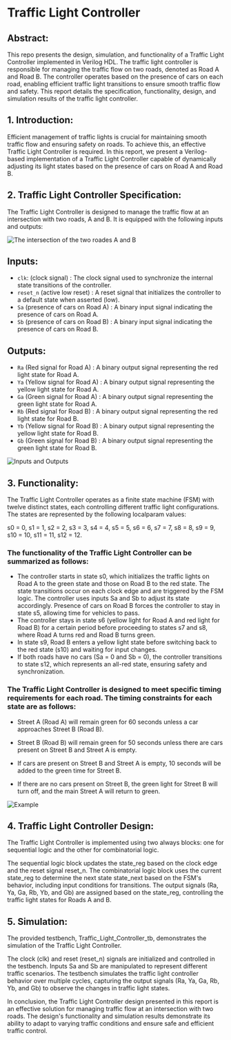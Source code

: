 # Traffic Light Controller

## Abstract:
This repo presents the design, simulation, and functionality of a Traffic Light Controller implemented in Verilog HDL. The traffic light controller is responsible for managing the traffic flow on two roads, denoted as Road A and Road B. The controller operates based on the presence of cars on each road, enabling efficient traffic light transitions to ensure smooth traffic flow and safety. This report details the specification, functionality, design, and simulation results of the traffic light controller.

## 1. Introduction:
Efficient management of traffic lights is crucial for maintaining smooth traffic flow and ensuring safety on roads. To achieve this, an effective Traffic Light Controller is required. In this report, we present a Verilog-based implementation of a Traffic Light Controller capable of dynamically adjusting its light states based on the presence of cars on Road A and Road B.

## 2. Traffic Light Controller Specification:
The Traffic Light Controller is designed to manage the traffic flow at an intersection with two roads, A and B. It is equipped with the following inputs and outputs:

![The intersection of the two roades A and B](https://raw.githubusercontent.com/OmarMongy/Images/main/Screenshot%202023-08-03%20140931.png?token=GHSAT0AAAAAACFB25R34S2MFULAXOVVTHUQZGLRNFQ)

## Inputs:
- `clk`: (clock signal) : The clock signal used to synchronize the internal state transitions of the controller.
- `reset_n` (active low reset) : A reset signal that initializes the controller to a default state when asserted (low).
- `Sa` (presence of cars on Road A) : A binary input signal indicating the presence of cars on Road A.
- `Sb` (presence of cars on Road B) : A binary input signal indicating the presence of cars on Road B.
## Outputs:
- `Ra` (Red signal for Road A) : A binary output signal representing the red light state for Road A.
- `Ya` (Yellow signal for Road A) : A binary output signal representing the yellow light state for Road A.
- `Ga` (Green signal for Road A) : A binary output signal representing the green light state for Road A.
- `Rb` (Red signal for Road B) : A binary output signal representing the red light state for Road B.
- `Yb` (Yellow signal for Road B) : A binary output signal representing the yellow light state for Road B.
- `Gb` (Green signal for Road B) : A binary output signal representing the green light state for Road B.

![Inputs and Outputs](https://raw.githubusercontent.com/OmarMongy/Images/main/Screenshot%202023-08-03%20140123.png?token=GHSAT0AAAAAACFB25R2GK7E7RUBOLHPJI5CZGLRQWA)


## 3. Functionality:
The Traffic Light Controller operates as a finite state machine (FSM) with twelve distinct states, each controlling different traffic light configurations. The states are represented by the following localparam values:

s0 = 0, s1 = 1, s2 = 2, s3 = 3, s4 = 4, s5 = 5, s6 = 6, s7 = 7, s8 = 8, s9 = 9, s10 = 10, s11 = 11, s12 = 12.

### The functionality of the Traffic Light Controller can be summarized as follows:

- The controller starts in state s0, which initializes the traffic lights on Road A to the green state and those on Road B to the red state.
The state transitions occur on each clock edge and are triggered by the FSM logic.
The controller uses inputs Sa and Sb to adjust its state accordingly. Presence of cars on Road B forces the controller to stay in state s5, allowing time for vehicles to pass.
- The controller stays in state s6 (yellow light for Road A and red light for Road B) for a certain period before proceeding to states s7 and s8, where Road A turns red and Road B turns green.
- In state s9, Road B enters a yellow light state before switching back to the red state (s10) and waiting for input changes.
- If both roads have no cars (Sa = 0 and Sb = 0), the controller transitions to state s12, which represents an all-red state, ensuring safety and synchronization.
  
### The Traffic Light Controller is designed to meet specific timing requirements for each road. The timing constraints for each state are as follows:

- Street A (Road A) will remain green for 60 seconds unless a car approaches Street B (Road B).
  
- Street B (Road B) will remain green for 50 seconds unless there are cars present on Street B and Street A is empty.
  
- If cars are present on Street B and Street A is empty, 10 seconds will be added to the green time for Street B.
  
- If there are no cars present on Street B, the green light for Street B will turn off, and the main Street A will return to green.

![Example](https://raw.githubusercontent.com/OmarMongy/Images/main/Screenshot%202023-08-03%20140115.png?token=GHSAT0AAAAAACFB25R3V2BJP3QEC2LPPJROZGLROZA)

## 4. Traffic Light Controller Design:
The Traffic Light Controller is implemented using two always blocks: one for sequential logic and the other for combinatorial logic.

The sequential logic block updates the state_reg based on the clock edge and the reset signal reset_n.
The combinatorial logic block uses the current state_reg to determine the next state state_next based on the FSM's behavior, including input conditions for transitions.
The output signals (Ra, Ya, Ga, Rb, Yb, and Gb) are assigned based on the state_reg, controlling the traffic light states for Roads A and B.
## 5. Simulation:
The provided testbench, Traffic_Light_Controller_tb, demonstrates the simulation of the Traffic Light Controller.

The clock (clk) and reset (reset_n) signals are initialized and controlled in the testbench.
Inputs Sa and Sb are manipulated to represent different traffic scenarios.
The testbench simulates the traffic light controller behavior over multiple cycles, capturing the output signals (Ra, Ya, Ga, Rb, Yb, and Gb) to observe the changes in traffic light states.

In conclusion, the Traffic Light Controller design presented in this report is an effective solution for managing traffic flow at an intersection with two roads. The design's functionality and simulation results demonstrate its ability to adapt to varying traffic conditions and ensure safe and efficient traffic control.
